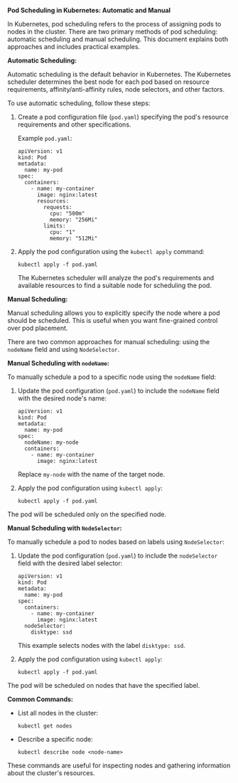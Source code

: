 **Pod Scheduling in Kubernetes: Automatic and Manual**

In Kubernetes, pod scheduling refers to the process of assigning pods to nodes in the cluster. There are two primary methods of pod scheduling: automatic scheduling and manual scheduling. This document explains both approaches and includes practical examples.

**Automatic Scheduling:**

Automatic scheduling is the default behavior in Kubernetes. The Kubernetes scheduler determines the best node for each pod based on resource requirements, affinity/anti-affinity rules, node selectors, and other factors.

To use automatic scheduling, follow these steps:

1. Create a pod configuration file (`pod.yaml`) specifying the pod's resource requirements and other specifications.

   Example `pod.yaml`:

   ```
   apiVersion: v1
   kind: Pod
   metadata:
     name: my-pod
   spec:
     containers:
       - name: my-container
         image: nginx:latest
         resources:
           requests:
             cpu: "500m"
             memory: "256Mi"
           limits:
             cpu: "1"
             memory: "512Mi"
   ```

2. Apply the pod configuration using the `kubectl apply` command:

   ```
   kubectl apply -f pod.yaml
   ```

   The Kubernetes scheduler will analyze the pod's requirements and available resources to find a suitable node for scheduling the pod.

**Manual Scheduling:**

Manual scheduling allows you to explicitly specify the node where a pod should be scheduled. This is useful when you want fine-grained control over pod placement.

There are two common approaches for manual scheduling: using the `nodeName` field and using `NodeSelector`.

**Manual Scheduling with `nodeName`:**

To manually schedule a pod to a specific node using the `nodeName` field:

1. Update the pod configuration (`pod.yaml`) to include the `nodeName` field with the desired node's name:

   ```
   apiVersion: v1
   kind: Pod
   metadata:
     name: my-pod
   spec:
     nodeName: my-node
     containers:
       - name: my-container
         image: nginx:latest
   ```

   Replace `my-node` with the name of the target node.

2. Apply the pod configuration using `kubectl apply`:

   ```
   kubectl apply -f pod.yaml
   ```

The pod will be scheduled only on the specified node.

**Manual Scheduling with `NodeSelector`:**

To manually schedule a pod to nodes based on labels using `NodeSelector`:

1. Update the pod configuration (`pod.yaml`) to include the `nodeSelector` field with the desired label selector:

   ```
   apiVersion: v1
   kind: Pod
   metadata:
     name: my-pod
   spec:
     containers:
       - name: my-container
         image: nginx:latest
     nodeSelector:
       disktype: ssd
   ```

   This example selects nodes with the label `disktype: ssd`.

2. Apply the pod configuration using `kubectl apply`:

   ```
   kubectl apply -f pod.yaml
   ```

The pod will be scheduled on nodes that have the specified label.

**Common Commands:**

- List all nodes in the cluster:

  ```
  kubectl get nodes
  ```

- Describe a specific node:

  ```
  kubectl describe node <node-name>
  ```

These commands are useful for inspecting nodes and gathering information about the cluster's resources.